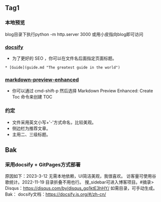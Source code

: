 ## Tag1
### 本地预览
blog目录下执行python -m http.server 3000
或用小皮指向blog即可访问

### [docsify](https://docsify.js.org)
- 为了更好的 SEO ，你可以在文件名后面指定页面标题。
```
* [Guide](guide.md "The greatest guide in the world")
```
### [markdown-preview-enhanced](https://shd101wyy.github.io/markdown-preview-enhanced/#/zh-cn/)
- 你可以通过 cmd-shift-p 然后选择 Markdown Preview Enhanced: Create Toc 命令来创建 TOC

### 约定
- 文件采用英文小写+'-'方式命名，比较美观。
- 侧边栏为推荐文章。
- 主用二、三级标题。

## Bak
### 采用docsify + GitPages方式部署 
原因如下：2023-3-12
无需本地依赖，UI简洁美观，我很喜欢。
访客量可使用谷歌统计。2022-11-19
目录折叠不用也行。
搜_sidebar可进入博客项目。#摘录>
Disqus：https://disqus.com/by/disqus_gq1ktE3hHY/
如需目录，可手动生成。
Bak：
docsify文档：https://docsify.js.org/#/zh-cn/